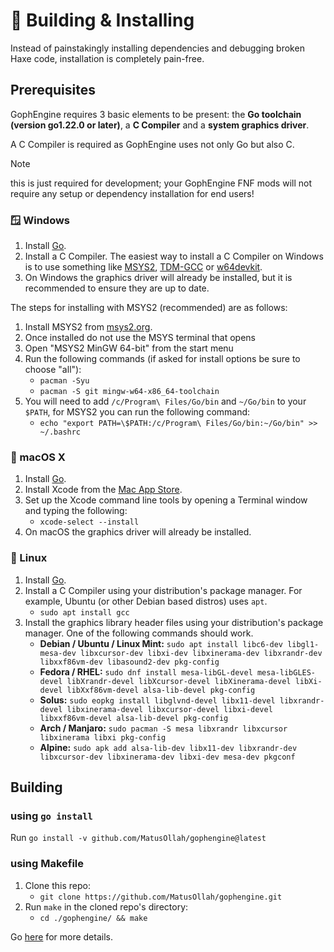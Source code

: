 # 🔨 Building & Installing

Instead of painstakingly installing dependencies and debugging broken Haxe code, installation is completely pain-free.

## Prerequisites

GophEngine requires 3 basic elements to be present: the **Go toolchain (version go1.22.0 or later)**, a **C Compiler** and a **system graphics driver**.

A C Compiler is required as GophEngine uses not only Go but also C.

> [!NOTE]
> this is just required for development; your GophEngine FNF mods will not require any setup or dependency installation for end users!

### 🪟 Windows

1. Install [Go](https://go.dev).
2. Install a C Compiler. The easiest way to install a C Compiler on Windows is to use something like [MSYS2](https://www.msys2.org/), [TDM-GCC](https://jmeubank.github.io/tdm-gcc/download/) or [w64devkit](https://github.com/skeeto/w64devkit).
3. On Windows the graphics driver will already be installed, but it is recommended to ensure they are up to date.

The steps for installing with MSYS2 (recommended) are as follows:

1. Install MSYS2 from [msys2.org](https://www.msys2.org/).
2. Once installed do not use the MSYS terminal that opens
3. Open "MSYS2 MinGW 64-bit" from the start menu
4. Run the following commands (if asked for install options be sure to choose "all"):
    * `pacman -Syu`
    * `pacman -S git mingw-w64-x86_64-toolchain`
5. You will need to add `/c/Program\ Files/Go/bin` and `~/Go/bin` to your `$PATH`, for MSYS2 you can run the following command:
    * `echo "export PATH=\$PATH:/c/Program\ Files/Go/bin:~/Go/bin" >> ~/.bashrc`

### 🍎 macOS X

1. Install [Go](https://go.dev).
2. Install Xcode from the [Mac App Store](https://apps.apple.com/us/app/xcode/id497799835?mt=12).
3. Set up the Xcode command line tools by opening a Terminal window and typing the following:
    * `xcode-select --install`
4. On macOS the graphics driver will already be installed.

### 🐧 Linux

1. Install [Go](https://go.dev).
2. Install a C Compiler using your distribution's package manager. For example, Ubuntu (or other Debian based distros) uses `apt`.
    * `sudo apt install gcc`
3. Install the graphics library header files using your distribution's package manager. One of the following commands should work.
    * **Debian / Ubuntu / Linux Mint:** `sudo apt install libc6-dev libgl1-mesa-dev libxcursor-dev libxi-dev libxinerama-dev libxrandr-dev libxxf86vm-dev libasound2-dev pkg-config`
    * **Fedora / RHEL:** `sudo dnf install mesa-libGL-devel mesa-libGLES-devel libXrandr-devel libXcursor-devel libXinerama-devel libXi-devel libXxf86vm-devel alsa-lib-devel pkg-config`
    * **Solus:** `sudo eopkg install libglvnd-devel libx11-devel libxrandr-devel libxinerama-devel libxcursor-devel libxi-devel libxxf86vm-devel alsa-lib-devel pkg-config`
    * **Arch / Manjaro:** `sudo pacman -S mesa libxrandr libxcursor libxinerama libxi pkg-config`
    * **Alpine:** `sudo apk add alsa-lib-dev libx11-dev libxrandr-dev libxcursor-dev libxinerama-dev libxi-dev mesa-dev pkgconf`

## Building

### using `go install`

Run `go install -v github.com/MatusOllah/gophengine@latest`

### using Makefile

1. Clone this repo:
    * `git clone https://github.com/MatusOllah/gophengine.git`
2. Run `make` in the cloned repo's directory:
    * `cd ./gophengine/ && make`

Go [here](https://ebitengine.org/en/documents/install.html) for more details.
